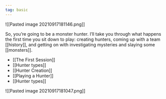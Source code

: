 ```yaml
---
tag: basic
---
```

![[Pasted image 20210917181146.png]]

So, you’re going to be a monster hunter. I’ll take you through what happens the first time you sit down to play: creating hunters, coming up with a team [[history]], and getting on with investigating mysteries and slaying some [[monsters]].

- [[The First Session]]
- [[Hunter types]]
- [[Hunter Creation]]
- [[Playing a Hunter]]
- [[Hunter types]]

![[Pasted image 20210917181047.png]]	
